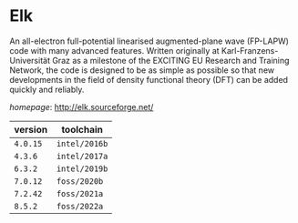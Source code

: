 # Elk

An all-electron full-potential linearised augmented-plane wave (FP-LAPW) code with many advanced features. Written originally at Karl-Franzens-Universität Graz as a milestone of the EXCITING EU Research and Training Network, the code is designed to be as simple as possible so that new developments in the field of density functional theory (DFT) can be added quickly and reliably.

*homepage*: <http://elk.sourceforge.net/>

version | toolchain
--------|----------
``4.0.15`` | ``intel/2016b``
``4.3.6`` | ``intel/2017a``
``6.3.2`` | ``intel/2019b``
``7.0.12`` | ``foss/2020b``
``7.2.42`` | ``foss/2021a``
``8.5.2`` | ``foss/2022a``

